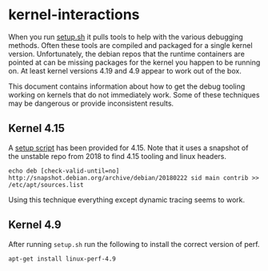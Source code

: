 # kernel-interactions

When you run [setup.sh](../images/setup.sh) it pulls tools to help with the various debugging methods.  Often these tools are compiled and packaged for a single kernel version.  Unfortunately, the debian repos that the runtime containers are pointed at can be missing packages for the kernel you happen to be running on.  At least kernel versions 4.19 and 4.9 appear to work out of the box.

This document contains information about how to get the debug tooling working on kernels that do not immediately work.  Some of these techniques may be dangerous or provide inconsistent results.

## Kernel 4.15

A [setup script](../images/setup.4.15.sh) has been provided for 4.15.  Note that it uses a snapshot of the unstable repo from 2018 to find 4.15 tooling and linux headers.

```
echo deb [check-valid-until=no] http://snapshot.debian.org/archive/debian/20180222 sid main contrib >> /etc/apt/sources.list
```

Using this technique everything except dynamic tracing seems to work.

## Kernel 4.9

After running `setup.sh` run the following to install the correct version of perf.

```
apt-get install linux-perf-4.9
```